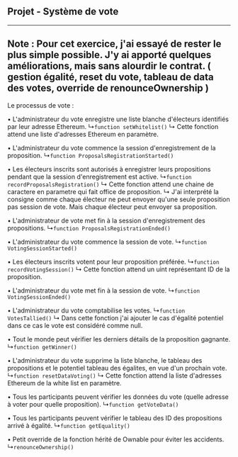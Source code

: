 ## Projet - Système de vote
----------------------------------------------------------------
Note :
Pour cet exercice, j'ai essayé de rester le plus simple possible.
J'y ai apporté quelques améliorations, mais sans alourdir le contrat.
( gestion égalité, reset du vote, tableau de data des votes, override de renounceOwnership )
----------------------------------------------------------------
Le processus de vote :

•	L'administrateur du vote enregistre une liste blanche d'électeurs identifiés par leur adresse Ethereum.
    ↳```function setWhitelist()```
            ↳ Cette fonction attend une liste d'adresses Ethereum en paramètre.


•	L'administrateur du vote commence la session d'enregistrement de la proposition.
    ↳```function ProposalsRegistrationStarted()```


•	Les électeurs inscrits sont autorisés à enregistrer leurs propositions pendant que la session d'enregistrement est active.
    ↳```function recordProposalsRegistration()```
            ↳ Cette fonction attend une chaine de caractere en parametre qui fait office de proposition. 
            ↳ J'ai interprété la consigne comme chaque électeur ne peut envoyer qu'une seule proposition pas session de vote. Mais chaque électeur peut envoyer sa proposition.


•	L'administrateur de vote met fin à la session d'enregistrement des propositions.
    ↳```function ProposalsRegistrationEnded()```


•	L'administrateur du vote commence la session de vote.
    ↳```function VotingSessionStarted()```


•	Les électeurs inscrits votent pour leur proposition préférée.
    ↳```function recordVotingSession()```
            ↳ Cette fonction attend un uint représentant ID de la proposition.


•	L'administrateur du vote met fin à la session de vote.
    ↳```function VotingSessionEnded()```


•	L'administrateur du vote comptabilise les votes.
    ↳```function VotesTallied()```
            ↳ Dans cette fonction j'ai ajouter le cas d'égalité potentiel dans ce cas le vote est considéré comme null.


•	Tout le monde peut vérifier les derniers détails de la proposition gagnante.
    ↳```function getWinner()```


•	L'administrateur du vote supprime la liste blanche, le tableau des propositions et le potentiel tableau des égalites, en vue d'un prochain vote.
    ↳```function resetDataVoting()```
            ↳ Cette fonction attend la liste d'adresses Ethereum de la white list en paramètre.


•	Tous les participants peuvent vérifier les données du vote (quelle adresse à voter pour quelle proposition).
    ↳```function getVoteData()```


•	Tous les participants peuvent vérifier le tableau des ID des propositions arrivé à égalité.
    ↳```function getEquality()```



•	Petit override de la fonction hérité de Ownable pour éviter les accidents.
    ↳```renounceOwnership()```

